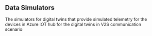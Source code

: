 ## Data Simulators

The simulators for digital twins that provide simulated telemetry for the devices in Azure IOT hub for the digital twins in V2S communication scenario